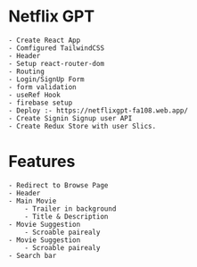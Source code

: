 # Netflix GPT
    - Create React App
    - Comfigured TailwindCSS
    - Header
    - Setup react-router-dom
    - Routing
    - Login/SignUp Form
    - form validation
    - useRef Hook
    - firebase setup
    - Deploy :- https://netflixgpt-fa108.web.app/
    - Create Signin Signup user API
    - Create Redux Store with user Slics.
    
    
# Features

    - Redirect to Browse Page
    - Header
    - Main Movie
        - Trailer in background
        - Title & Description
    - Movie Suggestion 
        - Scroable pairealy
    - Movie Suggestion 
        - Scroable pairealy
    - Search bar